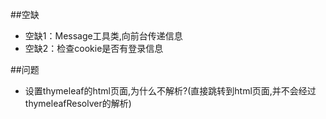 ##空缺
* 空缺1：Message工具类,向前台传递信息
* 空缺2：检查cookie是否有登录信息













##问题
* <welcome-file>设置thymeleaf的html页面,为什么不解析?(直接跳转到html页面,并不会经过thymeleafResolver的解析)






